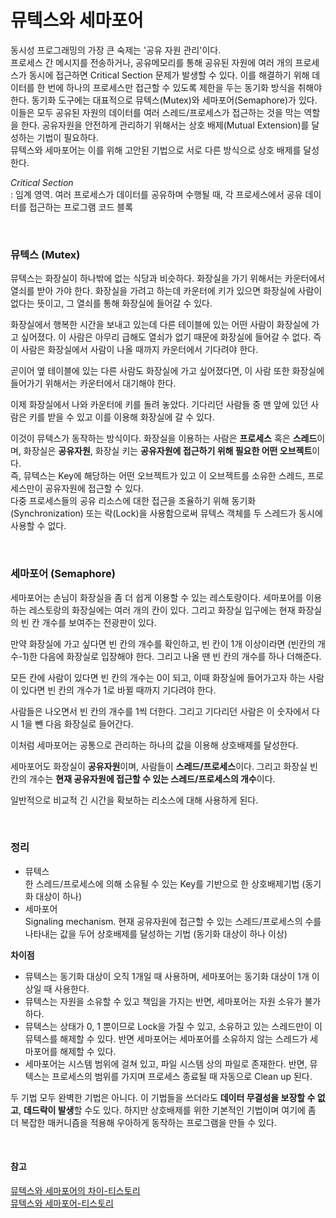 # 뮤텍스와 세마포어

동시성 프로그래밍의 가장 큰 숙제는 '공유 자원 관리'이다.  
프로세스 간 메시지를 전송하거나, 공유메모리를 통해 공유된 자원에 여러 개의 프로세스가 동시에 접근하면 Critical Section 문제가 발생할 수 있다. 이를 해결하기 위해 데이터를 한 번에 하나의 프로세스만 접근할 수 있도록 제한을 두는 동기화 방식을 취해야 한다. 동기화 도구에는 대표적으로 뮤텍스(Mutex)와 세마포어(Semaphore)가 있다. 이들은 모두 공유된 자원의 데이터를 여러 스레드/프로세스가 접근하는 것을 막는 역할을 한다.
공유자원을 안전하게 관리하기 위해서는 상호 배제(Mutual Extension)를 달성하는 기법이 필요하다.  
뮤텍스와 세마포어는 이를 위해 고안된 기법으로 서로 다른 방식으로 상호 배제를 달성한다.  

*Critical Section*  
: 임계 영역. 여러 프로세스가 데이터를 공유하며 수행될 때, 각 프로세스에서 공유 데이터를 접근하는 프로그램 코드 블록

<br>

### 뮤텍스 (Mutex)
뮤텍스는 화장실이 하나밖에 없는 식당과 비슷하다. 화장실을 가기 위해서는 카운터에서 열쇠를 받아 가야 한다. 화장실을 가려고 하는데 카운터에 키가 있으면 화장실에 사람이 없다는 뜻이고, 그 열쇠를 통해 화장실에 들어갈 수 있다.

화장실에서 행복한 시간을 보내고 있는데 다른 테이블에 있는 어떤 사람이 화장실에 가고 싶어졌다. 이 사람은 아무리 급해도 열쇠가 없기 때문에 화장실에 들어갈 수 없다. 즉 이 사람은 화장실에서 사람이 나올 때까지 카운터에서 기다려야 한다.

곧이어 옆 테이블에 있는 다른 사람도 화장실에 가고 싶어졌다면, 이 사람 또한 화장실에 들어가기 위해서는 카운터에서 대기해야 한다.

이제 화장실에서 나와 카운터에 키를 돌려 놓았다. 기다리던 사람들 중 맨 앞에 있던 사람은 키를 받을 수 있고 이를 이용해 화장실에 갈 수 있다.

이것이 뮤텍스가 동작하는 방식이다. 화장실을 이용하는 사람은 **프로세스** 혹은 **스레드**이며, 화장실은 **공유자원**, 화장실 키는 **공유자원에 접근하기 위해 필요한 어떤 오브젝트**이다.  
즉, 뮤텍스는 Key에 해당하는 어떤 오브젝트가 있고 이 오브젝트를 소유한 스레드, 프로세스만이 공유자원에 접근할 수 있다.  
다중 프로세스들의 공유 리소스에 대한 접근을 조율하기 위해 동기화(Synchronization) 또는 락(Lock)을 사용함으로써 뮤텍스 객체를 두 스레드가 동시에 사용할 수 없다.

<br>

### 세마포어 (Semaphore)
세마포어는 손님이 화장실을 좀 더 쉽게 이용할 수 있는 레스토랑이다. 세마포어를 이용하는 레스토랑의 화장실에는 여러 개의 칸이 있다. 그리고 화장실 입구에는 현재 화장실의 빈 칸 개수를 보여주는 전광판이 있다.

만약 화장실에 가고 싶다면 빈 칸의 개수를 확인하고, 빈 칸이 1개 이상이라면 (빈칸의 개수-1)한 다음에 화장실로 입장해야 한다. 그리고 나올 땐 빈 칸의 개수를 하나 더해준다.

모든 칸에 사람이 있다면 빈 칸의 개수는 0이 되고, 이때 화장실에 들어가고자 하는 사람이 있다면 빈 칸의 개수가 1로 바뀔 때까지 기다려야 한다.

사람들은 나오면서 빈 칸의 개수를 1씩 더한다. 그리고 기다리던 사람은 이 숫자에서 다시 1을 뺀 다음 화장실로 들어간다.

이처럼 세마포어는 공통으로 관리하는 하나의 값을 이용해 상호배제를 달성한다.

세마포어도 화장실이 **공유자원**이며, 사람들이 **스레드/프로세스**이다. 그리고 화장실 빈칸의 개수는 **현재 공유자원에 접근할 수 있는 스레드/프로세스의 개수**이다.

일반적으로 비교적 긴 시간을 확보하는 리소스에 대해 사용하게 된다.

<br>

### 정리
- 뮤텍스  
  한 스레드/프로세스에 의해 소유될 수 있는 Key를 기반으로 한 상호배제기법 (동기화 대상이 하나)
- 세마포어  
  Signaling mechanism. 현재 공유자원에 접근할 수 있는 스레드/프로세스의 수를 나타내는 값을 두어 상호배제를 달성하는 기법 (동기화 대상이 하나 이상)

**차이점**
- 뮤텍스는 동기화 대상이 오직 1개일 때 사용하며, 세마포어는 동기화 대상이 1개 이상일 때 사용한다.
- 뮤텍스는 자원을 소유할 수 있고 책임을 가지는 반면, 세마포어는 자원 소유가 불가하다.
- 뮤텍스는 상태가 0, 1 뿐이므로 Lock을 가질 수 있고, 소유하고 있는 스레드만이 이 뮤텍스를 해제할 수 있다. 반면 세마포어는 세마포어를 소유하지 않는 스레드가 세마포어를 해제할 수 있다.
- 세마포어는 시스템 범위에 걸쳐 있고, 파일 시스템 상의 파일로 존재한다. 반면, 뮤텍스는 프로세스의 범위를 가지며 프로세스 종료될 때 자동으로 Clean up 된다.   

두 기법 모두 완벽한 기법은 아니다. 이 기법들을 쓰더라도 **데이터 무결성을 보장할 수 없고**, **데드락이 발생**할 수도 있다. 하지만 상호배제를 위한 기본적인 기법이며 여기에 좀 더 복잡한 매커니즘을 적용해 우아하게 동작하는 프로그램을 만들 수 있다.


<br>

#### 참고
[뮤텍스와 세마포어의 차이-티스토리](https://worthpreading.tistory.com/90)  
[뮤텍스와 세마포어-티스토리](https://heeonii.tistory.com/14)